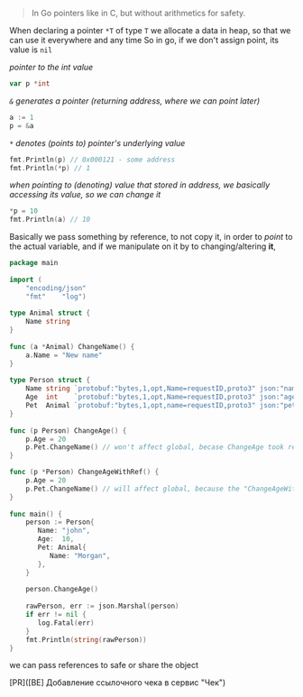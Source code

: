 > In Go pointers like in C, but without arithmetics for safety.

When declaring a pointer `*T` of type `T` we allocate a data in heap, so that we can use it everywhere and any time
So in go, if we don't assign point, its value is `nil`

_pointer to the int value_
```go
var p *int
```

_`&` generates a pointer (returning address, where we can point later)_
```go
a := 1
p = &a
```

_`*` denotes (points to) pointer's underlying value_
```go
fmt.Println(p) // 0x000121 - some address
fmt.Println(*p) // 1
```

_when pointing to (denoting) value that stored in address, we basically accessing its value, so we can change it_
```go
*p = 10
fmt.Println(a) // 10
```


Basically we pass something by reference, to not copy it, in order to *point* to the actual variable, and if we manipulate on it by to changing/altering **it**, 


```go
package main  
  
import (  
    "encoding/json"  
    "fmt"    "log")  
  
type Animal struct {  
    Name string  
}  
  
func (a *Animal) ChangeName() {  
    a.Name = "New name"  
}  
  
type Person struct {  
    Name string `protobuf:"bytes,1,opt,Name=requestID,proto3" json:"name"`  
    Age  int    `protobuf:"bytes,1,opt,Name=requestID,proto3" json:"age"`  
    Pet  Animal `protobuf:"bytes,1,opt,name=requestID,proto3" json:"pet,omitempty"`  
}  
  
func (p Person) ChangeAge() {  
    p.Age = 20  
    p.Pet.ChangeName() // won't affect global, becase ChangeAge took receiver by value
} 

func (p *Person) ChangeAgeWithRef() {  
    p.Age = 20  
    p.Pet.ChangeName() // will affect global, because the "ChangeAgeWithRef" receiver grabbed by reference
}  
  
func main() {  
    person := Person{  
       Name: "john",  
       Age:  10,  
       Pet: Animal{  
          Name: "Morgan",  
       },  
    }  
  
    person.ChangeAge()  
  
    rawPerson, err := json.Marshal(person)  
    if err != nil {  
       log.Fatal(err)  
    }  
    fmt.Println(string(rawPerson))  
}
```

we can pass references to safe or share the object

[PR]([BE] Добавление ссылочного чека в сервис "Чек")